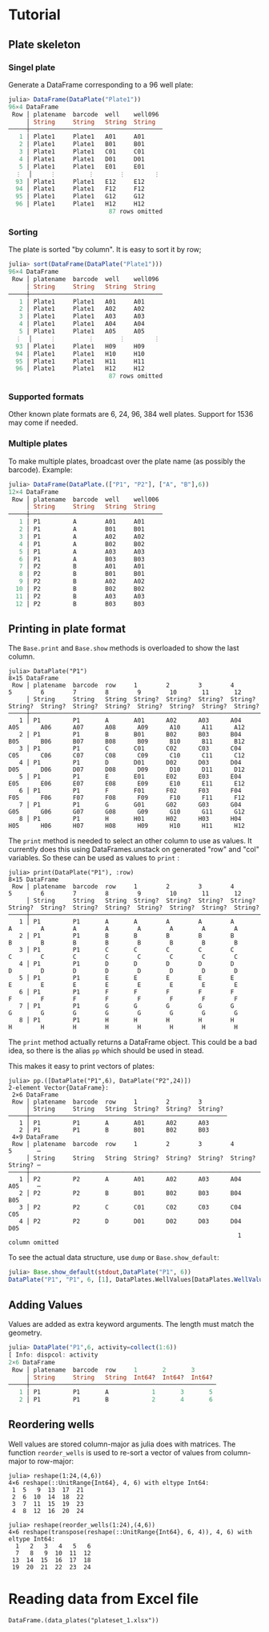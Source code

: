 # Tutorial

## Plate skeleton

### Singel plate
Generate a DataFrame corresponding to a 96 well plate:

``` julia
julia> DataFrame(DataPlate("Plate1"))
96×4 DataFrame
 Row │ platename  barcode  well    well096 
     │ String     String   String  String  
─────┼─────────────────────────────────────
   1 │ Plate1     Plate1   A01     A01
   2 │ Plate1     Plate1   B01     B01
   3 │ Plate1     Plate1   C01     C01
   4 │ Plate1     Plate1   D01     D01
   5 │ Plate1     Plate1   E01     E01
  ⋮  │     ⋮         ⋮       ⋮        ⋮
  93 │ Plate1     Plate1   E12     E12
  94 │ Plate1     Plate1   F12     F12
  95 │ Plate1     Plate1   G12     G12
  96 │ Plate1     Plate1   H12     H12
                            87 rows omitted

```

### Sorting

The plate is sorted "by column". It is easy to sort it by row;

``` julia
julia> sort(DataFrame(DataPlate("Plate1")))
96×4 DataFrame
 Row │ platename  barcode  well    well096 
     │ String     String   String  String  
─────┼─────────────────────────────────────
   1 │ Plate1     Plate1   A01     A01
   2 │ Plate1     Plate1   A02     A02
   3 │ Plate1     Plate1   A03     A03
   4 │ Plate1     Plate1   A04     A04
   5 │ Plate1     Plate1   A05     A05
  ⋮  │     ⋮         ⋮       ⋮        ⋮
  93 │ Plate1     Plate1   H09     H09
  94 │ Plate1     Plate1   H10     H10
  95 │ Plate1     Plate1   H11     H11
  96 │ Plate1     Plate1   H12     H12
                            87 rows omitted

```

### Supported formats

Other known plate formats are 6, 24, 96, 384 well plates.
Support for 1536 may come if needed.

### Multiple plates

To make multiple plates, broadcast over the plate name (as possibly the barcode).
Example:

``` julia
julia> DataFrame(DataPlate.(["P1", "P2"], ["A", "B"],6))
12×4 DataFrame
 Row │ platename  barcode  well    well006 
     │ String     String   String  String  
─────┼─────────────────────────────────────
   1 │ P1         A        A01     A01
   2 │ P1         A        B01     B01
   3 │ P1         A        A02     A02
   4 │ P1         A        B02     B02
   5 │ P1         A        A03     A03
   6 │ P1         A        B03     B03
   7 │ P2         B        A01     A01
   8 │ P2         B        B01     B01
   9 │ P2         B        A02     A02
  10 │ P2         B        B02     B02
  11 │ P2         B        A03     A03
  12 │ P2         B        B03     B03
```

## Printing in plate format

The `Base.print` and `Base.show` methods is overloaded to show the last column.

```
julia> DataPlate("P1")
8×15 DataFrame
 Row │ platename  barcode  row     1        2        3        4        5        6        7        8        9        10       11       12      
     │ String     String   String  String?  String?  String?  String?  String?  String?  String?  String?  String?  String?  String?  String? 
─────┼────────────────────────────────────────────────────────────────────────────────────────────────────────────────────────────────────────
   1 │ P1         P1       A       A01      A02      A03      A04      A05      A06      A07      A08      A09      A10      A11      A12
   2 │ P1         P1       B       B01      B02      B03      B04      B05      B06      B07      B08      B09      B10      B11      B12
   3 │ P1         P1       C       C01      C02      C03      C04      C05      C06      C07      C08      C09      C10      C11      C12
   4 │ P1         P1       D       D01      D02      D03      D04      D05      D06      D07      D08      D09      D10      D11      D12
   5 │ P1         P1       E       E01      E02      E03      E04      E05      E06      E07      E08      E09      E10      E11      E12
   6 │ P1         P1       F       F01      F02      F03      F04      F05      F06      F07      F08      F09      F10      F11      F12
   7 │ P1         P1       G       G01      G02      G03      G04      G05      G06      G07      G08      G09      G10      G11      G12
   8 │ P1         P1       H       H01      H02      H03      H04      H05      H06      H07      H08      H09      H10      H11      H12
```

The `print` method is needed to select an other column to use as values. 
It currently does this using DataFrames.unstack on generated "row" and "col" variables.
So these can be used as values to `print` :

```
julia> print(DataPlate("P1"), :row)
8×15 DataFrame
 Row │ platename  barcode  row     1        2        3        4        5        6        7        8        9        10       11       12      
     │ String     String   String  String?  String?  String?  String?  String?  String?  String?  String?  String?  String?  String?  String? 
─────┼────────────────────────────────────────────────────────────────────────────────────────────────────────────────────────────────────────
   1 │ P1         P1       A       A        A        A        A        A        A        A        A        A        A        A        A
   2 │ P1         P1       B       B        B        B        B        B        B        B        B        B        B        B        B
   3 │ P1         P1       C       C        C        C        C        C        C        C        C        C        C        C        C
   4 │ P1         P1       D       D        D        D        D        D        D        D        D        D        D        D        D
   5 │ P1         P1       E       E        E        E        E        E        E        E        E        E        E        E        E
   6 │ P1         P1       F       F        F        F        F        F        F        F        F        F        F        F        F
   7 │ P1         P1       G       G        G        G        G        G        G        G        G        G        G        G        G
   8 │ P1         P1       H       H        H        H        H        H        H        H        H        H        H        H        H
```


The `print` method actually returns a DataFrame object.
This could be a bad idea, so there is the alias `pp` which should be used in stead.

This makes it easy to print vectors of plates:

```
julia> pp.([DataPlate("P1",6), DataPlate("P2",24)])
2-element Vector{DataFrame}:
 2×6 DataFrame
 Row │ platename  barcode  row     1        2        3       
     │ String     String   String  String?  String?  String? 
─────┼───────────────────────────────────────────────────────
   1 │ P1         P1       A       A01      A02      A03
   2 │ P1         P1       B       B01      B02      B03
 4×9 DataFrame
 Row │ platename  barcode  row     1        2        3        4        5       ⋯
     │ String     String   String  String?  String?  String?  String?  String? ⋯
─────┼──────────────────────────────────────────────────────────────────────────
   1 │ P2         P2       A       A01      A02      A03      A04      A05     ⋯
   2 │ P2         P2       B       B01      B02      B03      B04      B05
   3 │ P2         P2       C       C01      C02      C03      C04      C05
   4 │ P2         P2       D       D01      D02      D03      D04      D05
                                                                1 column omitted
```

To see the actual data structure, use `dump` or `Base.show_default`:


``` julia
julia> Base.show_default(stdout,DataPlate("P1", 6))
DataPlate("P1", "P1", 6, [1], DataPlates.WellValues[DataPlates.WellValues{String}("well006", ["A01", "B01", "A02", "B02", "A03", "B03"])])

```

## Adding Values

Values are added as extra keyword arguments.
The length must match the geometry.

``` julia
julia> DataPlate("P1",6, activity=collect(1:6))
[ Info: dispcol: activity
2×6 DataFrame
 Row │ platename  barcode  row     1       2       3      
     │ String     String   String  Int64?  Int64?  Int64? 
─────┼────────────────────────────────────────────────────
   1 │ P1         P1       A            1       3       5
   2 │ P1         P1       B            2       4       6
```

## Reordering wells

Well values are stored column-major as julia does with matrices.
The function `reorder_wells` is used to re-sort a vector of values from column-major to row-major:

```
julia> reshape(1:24,(4,6))
4×6 reshape(::UnitRange{Int64}, 4, 6) with eltype Int64:
 1  5   9  13  17  21
 2  6  10  14  18  22
 3  7  11  15  19  23
 4  8  12  16  20  24

julia> reshape(reorder_wells(1:24),(4,6))
4×6 reshape(transpose(reshape(::UnitRange{Int64}, 6, 4)), 4, 6) with eltype Int64:
  1   2   3   4   5   6
  7   8   9  10  11  12
 13  14  15  16  17  18
 19  20  21  22  23  24

```

# Reading data from Excel file

```
DataFrame.(data_plates("plateset_1.xlsx"))
```

